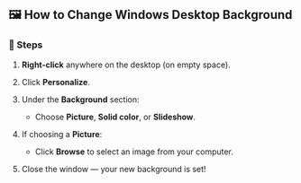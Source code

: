 ## 🖼️ How to Change Windows Desktop Background

### 🔹 Steps

1. **Right-click** anywhere on the desktop (on empty space).
2. Click **Personalize**.
3. Under the **Background** section:

   * Choose **Picture**, **Solid color**, or **Slideshow**.
4. If choosing a **Picture**:

   * Click **Browse** to select an image from your computer.
5. Close the window — your new background is set!